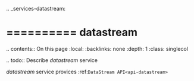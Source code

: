 .. _services-datastream:

==========
datastream
==========

.. contents:: On this page
    :local:
    :backlinks: none
    :depth: 1
    :class: singlecol

.. todo::
    Describe *datastream* service

*datastream* service provices :ref:`DataStream API<api-datastream>`
